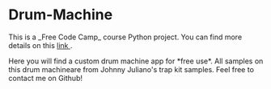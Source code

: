 # Drum-Machine

 <p> This is a _Free Code Camp_ course Python project. You can find more details on this <a href = https://www.youtube.com/watch?v=F3J3PZj0zi0&t=3493s> link </a>.
 </p>

 <p> Here you will find a custom drum machine app for *free use*.
 All samples on this drum machineare from Johnny Juliano's trap kit samples. Feel free to contact me on Github! <p>

